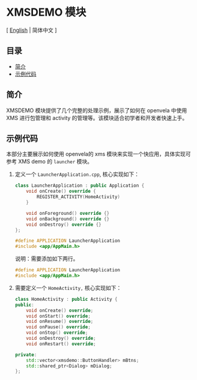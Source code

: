 # XMSDEMO 模块

\[ [English](README.md) | 简体中文 \]

## 目录

- [简介](#简介)
- [示例代码](#示例代码)

## 简介

XMSDEMO 模块提供了几个完整的处理示例，展示了如何在 openvela 中使用 XMS 进行包管理和 activity 的管理等。该模块适合初学者和开发者快速上手。

## 示例代码

本部分主要展示如何使用 openvela的 xms 模块来实现一个快应用，具体实现可参考 XMS demo 的 `launcher` 模块。

1. 定义一个 `LauncherApplication.cpp`, 核心实现如下：

    ```c++
    class LauncherApplication : public Application {
        void onCreate() override {
            REGISTER_ACTIVITY(HomeActivity)
        }

        void onForeground() override {}
        void onBackground() override {}
        void onDestroy() override {}
    };

    #define APPLICATION LauncherApplication
    #include <app/AppMain.h>
    ```

    说明：需要添加如下两行。
    ```c++
    #define APPLICATION LauncherApplication
    #include <app/AppMain.h>
    ```


2. 需要定义一个 `HomeActivity,` 核心实现如下：

    ```c++
    class HomeActivity : public Activity {
    public:
        void onCreate() override;
        void onStart() override;
        void onResume() override;
        void onPause() override;
        void onStop() override;
        void onDestroy() override;
        void onRestart() override;

    private:
        std::vector<xmsdemo::ButtonHandler> mBtns;
        std::shared_ptr<Dialog> mDialog;
    };
    ```

